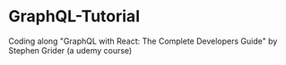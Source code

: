 # GraphQL-Tutorial

Coding along "GraphQL with React: The Complete Developers Guide" by Stephen Grider (a udemy course)
